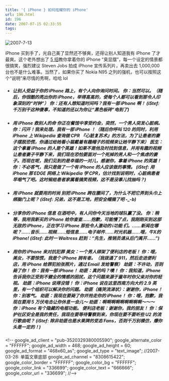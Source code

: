 ```yaml
---
title: '{ iPhone } 如何炫耀你的 iPhone'
url: 196.html
id: 196
date: 2007-07-15 02:33:55
tags:
---
```


![2007-7-13](http://blog.istef.info/wp-content/uploads/wlw-upload/iPhone_1209A/2007713.jpg)

iPhone 买到手了，光自己美了显然还不够爽，还得让别人知道我有 iPhone 了才最爽。这个老外想出了 [5 招](http://www.hogwild.net/Rants/iphone-jokes.htm)教你拿着你的 iPhone “臭显摆”，每一个设定的情景都很搞笑，强烈建议 Steven Jobs 拍成 iPhone 宣传系列片，再卖出去 1,000,000 台也不是什么难事。当然了，如果你买了 Nokia N95 之列的强机，也可以按照这个“说明”来尽情的秀啊，哈哈 lol

*   ##### 让别人受益于你的 iPhone 路上，有个人向你询问时间。 你：当然可以。（随后，你很酷的亮出你的 iPhone，举得高高的，使每个人都可以看到那令人印象深刻的“时钟”） 你：还有人想知道时间吗？我有一部 iPhone 啊！ (iStef: 千万别干这种傻事，不知道的还以为你让“黑色板砖”电到了)
    
*   ##### 用 iPhone 救别人的命 你正在餐馆中享受约会，突然，一个男人突发心脏病。 你：闪开！我来处理。我有一部 iPhone ！（随后你呼叫 120 的同时，利用 iPhone 上 Wikipedia 查询做 CPR 『心脏复苏术』的方法，为了让患者的妻子摆脱恐慌，你通过给她看小猫戴着有趣帽子的视频来让她平静下来） 医生：这个拿着 iPhone 的人是个英雄！如果不是他及时找到信息，并用有趣的视频让患者妻子平静下来，我们现在恐怕要面对一个死掉的男人和一个焦虑的妻子。而现在呢，我们见到的是幸福的一对儿，感谢你，拿着 iPhone 的英雄！ 你：不必客气，我只是做了一个有 iPhone 的人应该做的事情。 (iStef: 用 iPhone 那 EDGE 网络上 Wikipedia 学 CPR，估计找到说明时，心脏病患者早咽气了吧。这时候给患者家属看搞笑视频，这不是没事儿找抽吗？)
    
*   ##### 用 iPhone 就要用的时尚 别把 iPhone 跨在腰间了，为什么不把它弄到头巾上绑脑门上呢？ (iStef: 兄弟，这不是工地，把安全帽摘了吧 -_-b)
    
*   ##### 分享你的 iPhone 信息 在酒吧中，有人问你今天当地的球队赢了没。 你：稍等，我用我新买的 iPhone 给你查查……抱歉，可能慢了点，我刚刚买到这部无敌的 iPhone，正在学习 iPhone 那些令人激动的 i功能 们。……新闻在哪呢？……音乐……视频……短信息……电子邮件……时光机器……哦，牛X的 iPhone! (iStef: 此时一 Waitress 赶到：“先生，推销员请从后门离开……”)
    
*   ##### 用你的 iPhone 来对抗犯罪 美女：一个男人绑架了便利店的老板！ 你：哦，美女，不要惊慌，我是个 iPhone 拥有者。（我拨通了 911，然后走进便利店，用 iPhone 给罪犯拍张照片，通过 Email 发给警察） 劫匪：不许动，否则毙了你！ 你：我有一部 iPhone！ 劫匪：真的吗？噢！ 你：我知道，iPhone 告诉我你正受到不健全的情感的困扰，这个问题来源于童年时你父亲对你的轻视。 劫匪：iPhone 说得没错！ 你：iPhone 说在这里西南方向大约 2.9 英里，有一个组织可以解决你的问题。 劫匪（痛哭流涕状）：谢谢你，iPhone！ 你：别客气。 劫匪：我现在要毙了你并抢走你的 iPhone！ 你：哦，抱歉，我现在要用 5 万伏电击让你休息一会儿～ 劫匪：啊啊啊啊啊啊啊啊啊～～～ 你：iPhone 有个隐藏的电棍功能。 便利店老板：谢谢你，我的朋友！ 你：保护社区安全是我的责任，我现在要等待警察到来，你现在要不要听些 U2 的流行歌曲呢？ (iStef: 除非劫匪也是水果牌的变态 Fans，否则千万别模仿，爆你头是一定的！)
    

<!\-\- google\_ad\_client = "pub-3520329380005590"; google\_alternate\_color = "FFFFFF"; google\_ad\_width = 468; google\_ad\_height = 60; google\_ad\_format = "468x60\_as"; google\_ad\_type = "text\_image"; //2007-03-28: 单篇文章底部 google\_ad\_channel = "8308615422"; google\_color\_border = "FFFFFF"; google\_color\_bg = "FFFFFF"; google\_color\_link = "336699"; google\_color\_text = "666666"; google\_color\_url = "336699"; //-->